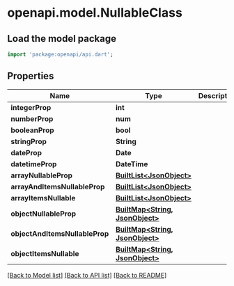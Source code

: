 # openapi.model.NullableClass

## Load the model package
```dart
import 'package:openapi/api.dart';
```

## Properties
Name | Type | Description | Notes
------------ | ------------- | ------------- | -------------
**integerProp** | **int** |  | [optional] 
**numberProp** | **num** |  | [optional] 
**booleanProp** | **bool** |  | [optional] 
**stringProp** | **String** |  | [optional] 
**dateProp** | **Date** |  | [optional] 
**datetimeProp** | **DateTime** |  | [optional] 
**arrayNullableProp** | [**BuiltList&lt;JsonObject&gt;**](JsonObject.md) |  | [optional] 
**arrayAndItemsNullableProp** | [**BuiltList&lt;JsonObject&gt;**](JsonObject.md) |  | [optional] 
**arrayItemsNullable** | [**BuiltList&lt;JsonObject&gt;**](JsonObject.md) |  | [optional] 
**objectNullableProp** | [**BuiltMap&lt;String, JsonObject&gt;**](JsonObject.md) |  | [optional] 
**objectAndItemsNullableProp** | [**BuiltMap&lt;String, JsonObject&gt;**](JsonObject.md) |  | [optional] 
**objectItemsNullable** | [**BuiltMap&lt;String, JsonObject&gt;**](JsonObject.md) |  | [optional] 

[[Back to Model list]](../README.md#documentation-for-models) [[Back to API list]](../README.md#documentation-for-api-endpoints) [[Back to README]](../README.md)


